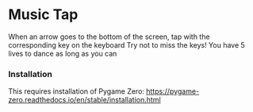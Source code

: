 # Music Tap
When an arrow goes to the bottom of the screen, tap with the corresponding key on the keyboard
Try not to miss the keys!
You have 5 lives to dance as long as you can

### Installation
This requires installation of Pygame Zero:
https://pygame-zero.readthedocs.io/en/stable/installation.html
